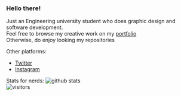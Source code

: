 ### Hello there!

Just an Engineering university student who does graphic design and software development.<br>
Feel free to browse my creative work on my [portfolio](https://bumbleboss.xyz)<br>
Otherwise, do enjoy looking my repositories

Other platforms:
- [Twitter](https://twitter.com/Bumbleboss)
- [Instagram](http://instagram.com/bumbleboss)

Stats for nerds:
![github stats](https://github-readme-stats.vercel.app/api?username=Bumbleboss&show_icons=true&count_private=true&hide=contribs&title_color=ffffff&text_color=C7BDB1&bg_color=090807&icon_color=5a473a)
<br>![visitors](https://visitor-badge.glitch.me/badge?page_id=Bumbleboss.Bumbleboss)

